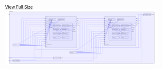 [View Full Size](https://raw.githubusercontent.com/mingfang/terraform-k8s-modules/master/examples/odoo/diagram.svg?sanitize=true)<img src="diagram.svg"/>

